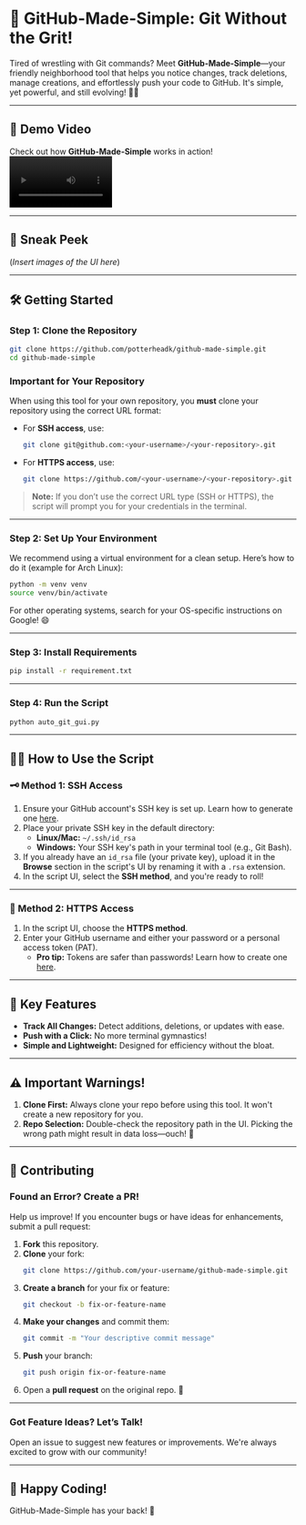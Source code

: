 
# 🚀 **GitHub-Made-Simple: Git Without the Grit!**

Tired of wrestling with Git commands? Meet **GitHub-Made-Simple**—your friendly neighborhood tool that helps you notice changes, track deletions, manage creations, and effortlessly push your code to GitHub. It's simple, yet powerful, and still evolving! 🌱✨

---

## 🎥 Demo Video  
Check out how **GitHub-Made-Simple** works in action!  
<video src='https://youtu.be/CgCg_I-9IiI?si=HZEUDcEFHuK7XpVj' width=180/>

---

## 📸 Sneak Peek  
(*Insert images of the UI here*)  

---

## 🛠️ **Getting Started**

### Step 1: Clone the Repository  
```bash
git clone https://github.com/potterheadk/github-made-simple.git
cd github-made-simple
```

### **Important for Your Repository**  
When using this tool for your own repository, you **must** clone your repository using the correct URL format:  

- For **SSH access**, use:  
  ```bash
  git clone git@github.com:<your-username>/<your-repository>.git
  ```

- For **HTTPS access**, use:  
  ```bash
  git clone https://github.com/<your-username>/<your-repository>.git
  ```

> **Note:** If you don’t use the correct URL type (SSH or HTTPS), the script will prompt you for your credentials in the terminal.

---

### Step 2: Set Up Your Environment  
We recommend using a virtual environment for a clean setup. Here’s how to do it (example for Arch Linux):  
```bash
python -m venv venv
source venv/bin/activate
```

For other operating systems, search for your OS-specific instructions on Google! 😄  

---

### Step 3: Install Requirements  
```bash
pip install -r requirement.txt
```

---

### Step 4: Run the Script  
```bash
python auto_git_gui.py
```

---

## 🧑‍💻 **How to Use the Script**

### 🗝️ Method 1: SSH Access  
1. Ensure your GitHub account's SSH key is set up. Learn how to generate one [here](https://docs.github.com/en/authentication/connecting-to-github-with-ssh).  
2. Place your private SSH key in the default directory:  
   - **Linux/Mac:** `~/.ssh/id_rsa`  
   - **Windows:** Your SSH key's path in your terminal tool (e.g., Git Bash).  
3. If you already have an `id_rsa` file (your private key), upload it in the **Browse** section in the script's UI by renaming it with a `.rsa` extension.  
4. In the script UI, select the **SSH method**, and you're ready to roll!

---

### 🔐 Method 2: HTTPS Access  
1. In the script UI, choose the **HTTPS method**.  
2. Enter your GitHub username and either your password or a personal access token (PAT).  
   - **Pro tip:** Tokens are safer than passwords! Learn how to create one [here](https://github.com/settings/tokens).

---

## 🧭 **Key Features**  
- **Track All Changes:** Detect additions, deletions, or updates with ease.  
- **Push with a Click:** No more terminal gymnastics!  
- **Simple and Lightweight:** Designed for efficiency without the bloat.  

---

## ⚠️ **Important Warnings!**  
1. **Clone First:** Always clone your repo before using this tool. It won't create a new repository for you.  
2. **Repo Selection:** Double-check the repository path in the UI. Picking the wrong path might result in data loss—ouch! 😬  

---

## 🤝 **Contributing**

### Found an Error? Create a PR!  
Help us improve! If you encounter bugs or have ideas for enhancements, submit a pull request:  

1. **Fork** this repository.  
2. **Clone** your fork:  
   ```bash
   git clone https://github.com/your-username/github-made-simple.git
   ```
3. **Create a branch** for your fix or feature:  
   ```bash
   git checkout -b fix-or-feature-name
   ```
4. **Make your changes** and commit them:  
   ```bash
   git commit -m "Your descriptive commit message"
   ```
5. **Push** your branch:  
   ```bash
   git push origin fix-or-feature-name
   ```
6. Open a **pull request** on the original repo. 🎉  

---

### Got Feature Ideas? Let’s Talk!  
Open an issue to suggest new features or improvements. We're always excited to grow with our community!  

---

## 🌟 **Happy Coding!**  
GitHub-Made-Simple has your back! 💪  
